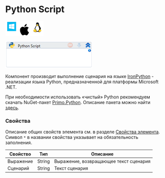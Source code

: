 # Python Script

![](<../../../.gitbook/assets/image (100) (1) (1) (1) (1) (1) (1) (10) (160).png>)

![](<../../../.gitbook/assets/image (113).png>)

Компонент производит выполнение сценария на языке [IronPython](https://ironpython.net/) - реализации языка Python, предназначенной для платформы Microsoft .NET.

При необходимости использовать «чистый» Python рекомендуем скачать NuGet-пакет [Primo.Python](https://www.nuget.org/packages/Primo.Python). Описание пакета можно найти [здесь](https://docs.primo-rpa.ru/primo-rpa/g_elements/el_extra/els_python).

### Свойства
Описание общих свойств элемента см. в разделе [Свойства элемента](https://docs.primo-rpa.ru/primo-rpa/primo-studio/process/elements#svoistva-elementa).\
Символ `*` в названии свойства указывает на обязательность заполнения.

| Свойство  | Тип    | Описание                               |
| --------- | ------ | -------------------------------------- |
| Выражение | String | Выражение, возвращающее текст сценария |
| Сценарий  | String | Текст сценария                         |
